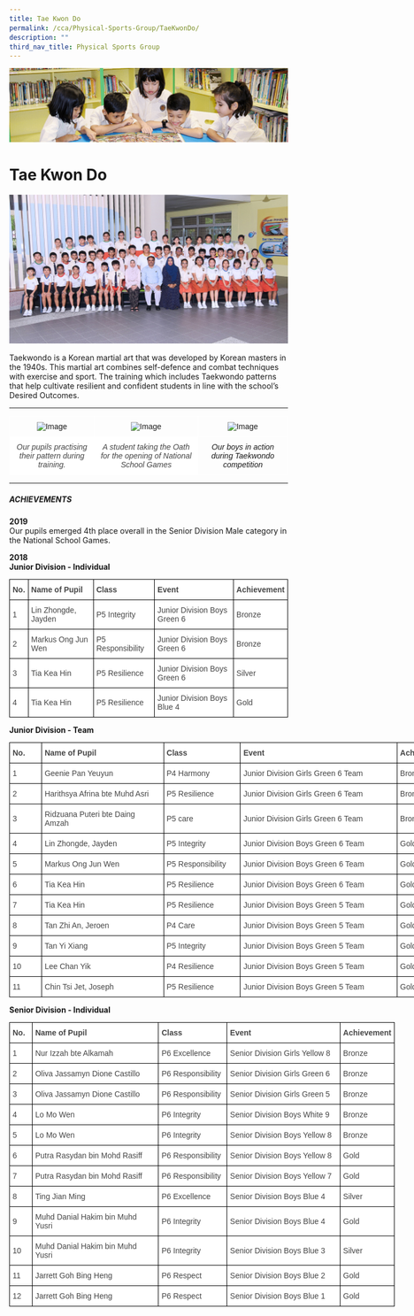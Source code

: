 ```yaml
---
title: Tae Kwon Do
permalink: /cca/Physical-Sports-Group/TaeKwonDo/
description: ""
third_nav_title: Physical Sports Group
---
```

![](/images/banner.gif)

Tae Kwon Do
===========


![](/images/TAEKWONDO.jpeg)


Taekwondo is a Korean martial art that was developed by Korean masters in the 1940s. This martial art combines self-defence and combat techniques with exercise and sport. The training which includes Taekwondo patterns that help cultivate resilient and confident students in line with the school’s Desired Outcomes.

---

<style type="text/css">
.tg  {border-collapse:collapse;border-spacing:0;}
.tg td{border-color:black;border-style:solid;border-width:1px;font-family:Arial, sans-serif;font-size:14px;
  overflow:hidden;padding:10px 5px;word-break:normal;}
.tg th{border-color:black;border-style:solid;border-width:1px;font-family:Arial, sans-serif;font-size:14px;
  font-weight:normal;overflow:hidden;padding:10px 5px;word-break:normal;}
.tg .tg-4r87{border-color:#ffffff;font-style:italic;text-align:center;vertical-align:top}
.tg .tg-8jgo{border-color:#ffffff;text-align:center;vertical-align:top}
.tg .tg-9ytt{background-color:#FFF;border-color:#ffffff;color:#454545;font-style:italic;text-align:center;vertical-align:top}
</style>
<table class="tg">
<thead>
  <tr>
    <th class="tg-8jgo"><img src="https://junyuanpri-moe-edu-sg-admin.cwp.sg/qql/slot/u499/2020/CCA/pic%202.jpg" alt="Image" width="262" height="350"></th>
    <th class="tg-8jgo"><img src="https://junyuanpri-moe-edu-sg-admin.cwp.sg/qql/slot/u499/2020/CCA/pic%203.jpg" alt="Image" width="400" height="225"></th>
    <th class="tg-8jgo"><img src="https://junyuanpri-moe-edu-sg-admin.cwp.sg/qql/slot/u499/2020/CCA/pic%204.jpg" alt="Image" width="400" height="225"></th>
  </tr>
</thead>
<tbody>
  <tr>
    <td class="tg-9ytt">Our pupils practising their pattern during training.</td>
    <td class="tg-9ytt"> A student taking the Oath for the opening of National School Games</td>
    <td class="tg-4r87">Our boys in action during Taekwondo competition</td>
  </tr>
</tbody>
</table>

---

##### **ACHIEVEMENTS**  
  
**2019**  
Our pupils emerged 4th place overall in the Senior Division Male category in the National School Games.  
  
**2018**  
**Junior Division - Individual**

<style type="text/css">
.tg  {border-collapse:collapse;border-spacing:0;}
.tg td{border-color:black;border-style:solid;border-width:1px;font-family:Arial, sans-serif;font-size:14px;
  overflow:hidden;padding:10px 5px;word-break:normal;}
.tg th{border-color:black;border-style:solid;border-width:1px;font-family:Arial, sans-serif;font-size:14px;
  font-weight:normal;overflow:hidden;padding:10px 5px;word-break:normal;}
.tg .tg-csdc{background-color:#FFF;color:#454545;font-weight:bold;text-align:left;vertical-align:middle}
.tg .tg-sdzj{background-color:#FFF;color:#454545;text-align:left;vertical-align:middle}
</style>
<table class="tg">
<thead>
  <tr>
    <th class="tg-csdc"><span style="color:inherit;background-color:transparent">No.</span></th>
    <th class="tg-csdc"><span style="color:inherit;background-color:transparent">Name of Pupil</span></th>
    <th class="tg-csdc"><span style="color:inherit;background-color:transparent">Class</span></th>
    <th class="tg-csdc"><span style="color:inherit;background-color:transparent">Event</span></th>
    <th class="tg-csdc"><span style="color:inherit;background-color:transparent">Achievement</span></th>
  </tr>
</thead>
<tbody>
  <tr>
    <td class="tg-sdzj"><span style="color:inherit;background-color:transparent">1</span></td>
    <td class="tg-sdzj"><span style="color:inherit;background-color:transparent">Lin Zhongde, Jayden</span></td>
    <td class="tg-sdzj"><span style="color:inherit;background-color:transparent">P5 Integrity</span></td>
    <td class="tg-sdzj"><span style="color:inherit;background-color:transparent">Junior Division Boys Green 6</span></td>
    <td class="tg-sdzj"><span style="color:inherit;background-color:transparent">Bronze</span></td>
  </tr>
  <tr>
    <td class="tg-sdzj"><span style="color:inherit;background-color:transparent">2</span></td>
    <td class="tg-sdzj"><span style="color:inherit;background-color:transparent">Markus Ong Jun Wen</span></td>
    <td class="tg-sdzj"><span style="color:inherit;background-color:transparent">P5 Responsibility</span></td>
    <td class="tg-sdzj"><span style="color:inherit;background-color:transparent">Junior Division Boys Green 6</span></td>
    <td class="tg-sdzj"><span style="color:inherit;background-color:transparent">Bronze</span></td>
  </tr>
  <tr>
    <td class="tg-sdzj"><span style="color:inherit;background-color:transparent">3</span></td>
    <td class="tg-sdzj"><span style="color:inherit;background-color:transparent">Tia Kea Hin</span></td>
    <td class="tg-sdzj"><span style="color:inherit;background-color:transparent">P5 Resilience</span></td>
    <td class="tg-sdzj"><span style="color:inherit;background-color:transparent">Junior Division Boys Green 6</span></td>
    <td class="tg-sdzj"><span style="color:inherit;background-color:transparent">Silver</span></td>
  </tr>
  <tr>
    <td class="tg-sdzj"><span style="color:inherit;background-color:transparent">4</span></td>
    <td class="tg-sdzj"><span style="color:inherit;background-color:transparent">Tia Kea Hin</span></td>
    <td class="tg-sdzj"><span style="color:inherit;background-color:transparent">P5 Resilience</span></td>
    <td class="tg-sdzj"><span style="color:inherit;background-color:transparent">Junior Division Boys Blue 4</span></td>
    <td class="tg-sdzj"><span style="color:inherit;background-color:transparent">Gold</span></td>
  </tr>
</tbody>
</table>


**Junior Division - Team**

<style type="text/css">
.tg  {border-collapse:collapse;border-spacing:0;}
.tg td{border-color:black;border-style:solid;border-width:1px;font-family:Arial, sans-serif;font-size:14px;
  overflow:hidden;padding:10px 5px;word-break:normal;}
.tg th{border-color:black;border-style:solid;border-width:1px;font-family:Arial, sans-serif;font-size:14px;
  font-weight:normal;overflow:hidden;padding:10px 5px;word-break:normal;}
.tg .tg-csdc{background-color:#FFF;color:#454545;font-weight:bold;text-align:left;vertical-align:middle}
.tg .tg-sdzj{background-color:#FFF;color:#454545;text-align:left;vertical-align:middle}
</style>
<table class="tg" style="undefined;table-layout: fixed; width: 800px">
<colgroup>
<col style="width: 58px">
<col style="width: 221px">
<col style="width: 139px">
<col style="width: 284px">
<col style="width: 98px">
</colgroup>
<thead>
  <tr>
    <th class="tg-csdc"><span style="color:inherit;background-color:transparent">No.</span></th>
    <th class="tg-csdc"><span style="color:inherit;background-color:transparent">Name of Pupil</span></th>
    <th class="tg-csdc"><span style="color:inherit;background-color:transparent">Class</span></th>
    <th class="tg-csdc"><span style="color:inherit;background-color:transparent">Event</span></th>
    <th class="tg-csdc"><span style="color:inherit;background-color:transparent">Achievement</span></th>
  </tr>
</thead>
<tbody>
  <tr>
    <td class="tg-sdzj"><span style="color:inherit;background-color:transparent">1</span></td>
    <td class="tg-sdzj"><span style="color:inherit;background-color:transparent">Geenie Pan Yeuyun</span></td>
    <td class="tg-sdzj"><span style="color:inherit;background-color:transparent">P4 Harmony</span></td>
    <td class="tg-sdzj"><span style="color:inherit;background-color:transparent">Junior Division Girls Green 6 Team</span></td>
    <td class="tg-sdzj"><span style="color:inherit;background-color:transparent">Bronze</span></td>
  </tr>
  <tr>
    <td class="tg-sdzj"><span style="color:inherit;background-color:transparent">2</span></td>
    <td class="tg-sdzj"><span style="color:inherit;background-color:transparent">Harithsya Afrina bte Muhd Asri</span></td>
    <td class="tg-sdzj"><span style="color:inherit;background-color:transparent">P5 Resilience</span></td>
    <td class="tg-sdzj"><span style="color:inherit;background-color:transparent">Junior Division Girls Green 6 Team</span></td>
    <td class="tg-sdzj"><span style="color:inherit;background-color:transparent">Bronze</span><br></td>
  </tr>
  <tr>
    <td class="tg-sdzj"><span style="color:inherit;background-color:transparent">3</span></td>
    <td class="tg-sdzj"><span style="color:inherit;background-color:transparent">Ridzuana Puteri bte Daing Amzah</span></td>
    <td class="tg-sdzj"><span style="color:inherit;background-color:transparent">P5 care</span></td>
    <td class="tg-sdzj"><span style="color:inherit;background-color:transparent">Junior Division Girls Green 6 Team</span></td>
    <td class="tg-sdzj"><span style="color:inherit;background-color:transparent">Bronze</span></td>
  </tr>
  <tr>
    <td class="tg-sdzj"><span style="color:inherit;background-color:transparent">4</span></td>
    <td class="tg-sdzj"><span style="color:inherit;background-color:transparent">Lin Zhongde, Jayden</span></td>
    <td class="tg-sdzj"><span style="color:inherit;background-color:transparent">P5 Integrity</span></td>
    <td class="tg-sdzj"><span style="color:inherit;background-color:transparent">Junior Division Boys Green 6 Team</span></td>
    <td class="tg-sdzj"><span style="color:inherit;background-color:transparent">Gold</span></td>
  </tr>
  <tr>
    <td class="tg-sdzj"><span style="color:inherit;background-color:transparent">5</span></td>
    <td class="tg-sdzj"><span style="color:inherit;background-color:transparent">Markus Ong Jun Wen</span></td>
    <td class="tg-sdzj"><span style="color:inherit;background-color:transparent">P5 Responsibility</span></td>
    <td class="tg-sdzj"><span style="color:inherit;background-color:transparent">Junior Division Boys Green 6 Team</span></td>
    <td class="tg-sdzj"><span style="color:inherit;background-color:transparent">Gold</span></td>
  </tr>
  <tr>
    <td class="tg-sdzj"><span style="color:inherit;background-color:transparent">6</span></td>
    <td class="tg-sdzj"><span style="color:inherit;background-color:transparent">Tia Kea Hin</span></td>
    <td class="tg-sdzj"><span style="color:inherit;background-color:transparent">P5 Resilience</span></td>
    <td class="tg-sdzj"><span style="color:inherit;background-color:transparent">Junior Division Boys Green 6 Team</span></td>
    <td class="tg-sdzj"><span style="color:inherit;background-color:transparent">Gold</span></td>
  </tr>
  <tr>
    <td class="tg-sdzj"><span style="color:inherit;background-color:transparent">7</span></td>
    <td class="tg-sdzj"><span style="color:inherit;background-color:transparent">Tia Kea Hin</span></td>
    <td class="tg-sdzj"><span style="color:inherit;background-color:transparent">P5 Resilience</span><br></td>
    <td class="tg-sdzj"><span style="color:inherit;background-color:transparent">Junior Division Boys Green 5 Team</span></td>
    <td class="tg-sdzj"><span style="color:inherit;background-color:transparent">Gold</span></td>
  </tr>
  <tr>
    <td class="tg-sdzj"><span style="color:inherit;background-color:transparent">8</span></td>
    <td class="tg-sdzj"><span style="color:inherit;background-color:transparent">Tan Zhi An, Jeroen</span></td>
    <td class="tg-sdzj"><span style="color:inherit;background-color:transparent">P4 Care</span><br></td>
    <td class="tg-sdzj"><span style="color:inherit;background-color:transparent">Junior Division Boys Green 5 Team</span></td>
    <td class="tg-sdzj"><span style="color:inherit;background-color:transparent">Gold</span></td>
  </tr>
  <tr>
    <td class="tg-sdzj"><span style="color:inherit;background-color:transparent">9</span></td>
    <td class="tg-sdzj"><span style="color:inherit;background-color:transparent">Tan Yi Xiang</span></td>
    <td class="tg-sdzj"><span style="color:inherit;background-color:transparent">P5 Integrity</span></td>
    <td class="tg-sdzj"><span style="color:inherit;background-color:transparent">Junior Division Boys Green 5 Team</span></td>
    <td class="tg-sdzj"><span style="color:inherit;background-color:transparent">Gold</span></td>
  </tr>
  <tr>
    <td class="tg-sdzj"><span style="color:inherit;background-color:transparent">10</span></td>
    <td class="tg-sdzj"><span style="color:inherit;background-color:transparent">Lee Chan Yik</span></td>
    <td class="tg-sdzj"><span style="color:inherit;background-color:transparent">P4 Resilience</span></td>
    <td class="tg-sdzj"><span style="color:inherit;background-color:transparent">Junior Division Boys Green 5 Team</span></td>
    <td class="tg-sdzj"><span style="color:inherit;background-color:transparent">Gold</span></td>
  </tr>
  <tr>
    <td class="tg-sdzj"><span style="color:inherit;background-color:transparent">11</span></td>
    <td class="tg-sdzj"><span style="color:inherit;background-color:transparent">Chin Tsi Jet, Joseph</span></td>
    <td class="tg-sdzj"><span style="color:inherit;background-color:transparent">P5 Resilience</span></td>
    <td class="tg-sdzj"><span style="color:inherit;background-color:transparent">Junior Division Boys Green 5 Team</span></td>
    <td class="tg-sdzj"><span style="color:inherit;background-color:transparent">Gold</span></td>
  </tr>
</tbody>
</table>


**Senior Division - Individual**

<style type="text/css">
.tg  {border-collapse:collapse;border-spacing:0;}
.tg td{border-color:black;border-style:solid;border-width:1px;font-family:Arial, sans-serif;font-size:14px;
  overflow:hidden;padding:10px 5px;word-break:normal;}
.tg th{border-color:black;border-style:solid;border-width:1px;font-family:Arial, sans-serif;font-size:14px;
  font-weight:normal;overflow:hidden;padding:10px 5px;word-break:normal;}
.tg .tg-csdc{background-color:#FFF;color:#454545;font-weight:bold;text-align:left;vertical-align:middle}
.tg .tg-sdzj{background-color:#FFF;color:#454545;text-align:left;vertical-align:middle}
</style>
<table class="tg" style="undefined;table-layout: fixed; width: 697px">
<colgroup>
<col style="width: 41px">
<col style="width: 229px">
<col style="width: 124px">
<col style="width: 205px">
<col style="width: 98px">
</colgroup>
<thead>
  <tr>
    <th class="tg-csdc"><span style="color:inherit;background-color:transparent">No.</span></th>
    <th class="tg-csdc"><span style="color:inherit;background-color:transparent">Name of Pupil</span></th>
    <th class="tg-csdc"><span style="color:inherit;background-color:transparent">Class</span></th>
    <th class="tg-csdc"><span style="color:inherit;background-color:transparent">Event</span></th>
    <th class="tg-csdc"><span style="color:inherit;background-color:transparent">Achievement</span></th>
  </tr>
</thead>
<tbody>
  <tr>
    <td class="tg-sdzj"><span style="color:inherit;background-color:transparent">1</span></td>
    <td class="tg-sdzj"><span style="color:inherit;background-color:transparent">Nur Izzah bte Alkamah</span></td>
    <td class="tg-sdzj"><span style="color:inherit;background-color:transparent">P6 Excellence</span></td>
    <td class="tg-sdzj"><span style="color:inherit;background-color:transparent">Senior Division Girls Yellow 8</span></td>
    <td class="tg-sdzj"><span style="color:inherit;background-color:transparent">Bronze</span></td>
  </tr>
  <tr>
    <td class="tg-sdzj"><span style="color:inherit;background-color:transparent">2</span></td>
    <td class="tg-sdzj"><span style="color:inherit;background-color:transparent">Oliva Jassamyn Dione Castillo</span></td>
    <td class="tg-sdzj"><span style="color:inherit;background-color:transparent">P6 Responsibility</span></td>
    <td class="tg-sdzj"><span style="color:inherit;background-color:transparent">Senior Division Girls Green 6</span></td>
    <td class="tg-sdzj"><span style="color:inherit;background-color:transparent">Bronze</span><br></td>
  </tr>
  <tr>
    <td class="tg-sdzj"><span style="color:inherit;background-color:transparent">3</span></td>
    <td class="tg-sdzj"><span style="color:inherit;background-color:transparent">Oliva Jassamyn Dione Castillo</span></td>
    <td class="tg-sdzj"><span style="color:inherit;background-color:transparent">P6 Responsibility</span></td>
    <td class="tg-sdzj"><span style="color:inherit;background-color:transparent">Senior Division Girls Green 5</span></td>
    <td class="tg-sdzj"><span style="color:inherit;background-color:transparent">Bronze</span></td>
  </tr>
  <tr>
    <td class="tg-sdzj"><span style="color:inherit;background-color:transparent">4</span></td>
    <td class="tg-sdzj"><span style="color:inherit;background-color:transparent">Lo Mo Wen</span></td>
    <td class="tg-sdzj"><span style="color:inherit;background-color:transparent">P6 Integrity</span></td>
    <td class="tg-sdzj"><span style="color:inherit;background-color:transparent">Senior Division Boys White 9</span></td>
    <td class="tg-sdzj"><span style="color:inherit;background-color:transparent">Bronze</span></td>
  </tr>
  <tr>
    <td class="tg-sdzj"><span style="color:inherit;background-color:transparent">5</span></td>
    <td class="tg-sdzj"><span style="color:inherit;background-color:transparent">Lo Mo Wen</span></td>
    <td class="tg-sdzj"><span style="color:inherit;background-color:transparent">P6 Integrity</span></td>
    <td class="tg-sdzj"><span style="color:inherit;background-color:transparent">Senior Division Boys Yellow 8</span></td>
    <td class="tg-sdzj"><span style="color:inherit;background-color:transparent">Bronze</span></td>
  </tr>
  <tr>
    <td class="tg-sdzj"><span style="color:inherit;background-color:transparent">6</span></td>
    <td class="tg-sdzj"><span style="color:inherit;background-color:transparent">Putra Rasydan bin Mohd Rasiff</span></td>
    <td class="tg-sdzj"><span style="color:inherit;background-color:transparent">P6 Responsibility</span></td>
    <td class="tg-sdzj"><span style="color:inherit;background-color:transparent">Senior Division Boys Yellow 8</span></td>
    <td class="tg-sdzj"><span style="color:inherit;background-color:transparent">Gold</span></td>
  </tr>
  <tr>
    <td class="tg-sdzj"><span style="color:inherit;background-color:transparent">7</span></td>
    <td class="tg-sdzj"><span style="color:inherit;background-color:transparent"> Putra Rasydan bin Mohd Rasiff</span></td>
    <td class="tg-sdzj"><span style="color:inherit;background-color:transparent">P6 Responsibility</span><br></td>
    <td class="tg-sdzj"><span style="color:inherit;background-color:transparent">Senior Division Boys Yellow 7</span></td>
    <td class="tg-sdzj"><span style="color:inherit;background-color:transparent">Gold</span></td>
  </tr>
  <tr>
    <td class="tg-sdzj"><span style="color:inherit;background-color:transparent">8</span></td>
    <td class="tg-sdzj"><span style="color:inherit;background-color:transparent">Ting Jian Ming</span></td>
    <td class="tg-sdzj"><span style="color:inherit;background-color:transparent">P6 Excellence</span><br></td>
    <td class="tg-sdzj"><span style="color:inherit;background-color:transparent">Senior Division Boys Blue 4</span></td>
    <td class="tg-sdzj"><span style="color:inherit;background-color:transparent">Silver</span></td>
  </tr>
  <tr>
    <td class="tg-sdzj"><span style="color:inherit;background-color:transparent">9</span></td>
    <td class="tg-sdzj"><span style="color:inherit;background-color:transparent">Muhd Danial Hakim bin Muhd Yusri</span></td>
    <td class="tg-sdzj"><span style="color:inherit;background-color:transparent">P6 Integrity</span></td>
    <td class="tg-sdzj"><span style="color:inherit;background-color:transparent">Senior Division Boys Blue 4</span></td>
    <td class="tg-sdzj"><span style="color:inherit;background-color:transparent">Gold</span></td>
  </tr>
  <tr>
    <td class="tg-sdzj"><span style="color:inherit;background-color:transparent">10</span></td>
    <td class="tg-sdzj"><span style="color:inherit;background-color:transparent">Muhd Danial Hakim bin Muhd Yusri</span></td>
    <td class="tg-sdzj"><span style="color:inherit;background-color:transparent">P6 Integrity</span></td>
    <td class="tg-sdzj"><span style="color:inherit;background-color:transparent">Senior Division Boys Blue 3</span></td>
    <td class="tg-sdzj"><span style="color:inherit;background-color:transparent">Silver</span></td>
  </tr>
  <tr>
    <td class="tg-sdzj"><span style="color:inherit;background-color:transparent">11</span></td>
    <td class="tg-sdzj"><span style="color:inherit;background-color:transparent">Jarrett Goh Bing Heng</span></td>
    <td class="tg-sdzj"><span style="color:inherit;background-color:transparent">P6 Respect</span></td>
    <td class="tg-sdzj"><span style="color:inherit;background-color:transparent">Senior Division Boys Blue 2</span></td>
    <td class="tg-sdzj"><span style="color:inherit;background-color:transparent">Gold</span></td>
  </tr>
  <tr>
    <td class="tg-sdzj"><span style="color:inherit;background-color:transparent">12</span></td>
    <td class="tg-sdzj"><span style="color:inherit;background-color:transparent">Jarrett Goh Bing Heng</span></td>
    <td class="tg-sdzj"><span style="color:inherit;background-color:transparent">P6 Respect</span></td>
    <td class="tg-sdzj"><span style="color:inherit;background-color:transparent">Senior Division Boys Blue 1</span></td>
    <td class="tg-sdzj"><span style="color:inherit;background-color:transparent">Gold</span></td>
  </tr>
</tbody>
</table>